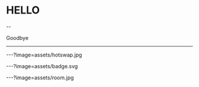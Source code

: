 # HELLO

--

Goodbye

---

---?image=assets/hotswap.jpg

---?image=assets/badge.svg

---?image=assets/room.jpg

